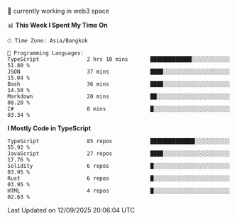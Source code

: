 🔭 currently working in web3 space

<!--START_SECTION:waka-->
📊 **This Week I Spent My Time On** 

```text
🕑︎ Time Zone: Asia/Bangkok

💬 Programming Languages: 
TypeScript               2 hrs 10 mins       █████████████░░░░░░░░░░░░   51.80 % 
JSON                     37 mins             ████░░░░░░░░░░░░░░░░░░░░░   15.04 % 
Bash                     36 mins             ████░░░░░░░░░░░░░░░░░░░░░   14.50 % 
Markdown                 20 mins             ██░░░░░░░░░░░░░░░░░░░░░░░   08.20 % 
C#                       8 mins              █░░░░░░░░░░░░░░░░░░░░░░░░   03.34 % 
```

**I Mostly Code in TypeScript** 

```text
TypeScript               85 repos            ██████████████░░░░░░░░░░░   55.92 % 
JavaScript               27 repos            ████░░░░░░░░░░░░░░░░░░░░░   17.76 % 
Solidity                 6 repos             █░░░░░░░░░░░░░░░░░░░░░░░░   03.95 % 
Rust                     6 repos             █░░░░░░░░░░░░░░░░░░░░░░░░   03.95 % 
HTML                     4 repos             █░░░░░░░░░░░░░░░░░░░░░░░░   02.63 % 
```




 Last Updated on 12/09/2025 20:06:04 UTC
<!--END_SECTION:waka-->
